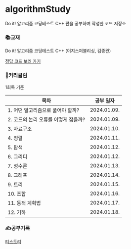 # algorithmStudy
Do it! 알고리즘 코딩테스트 C++ 편을 공부하며 작성한 코드 저장소

### 📚교재
Do it! 알고리즘 코딩테스트 C++ (이지스퍼블리싱, 김종관)

[정답 코드 보러 가기](https://github.com/doitcodingtest/C)

### 💪커리큘럼
1회독 기준

|목차|공부 일자|
|------|---|
|1. 어떤 알고리즘으로 풀어야 할까?|2024.01.09.|
|2. 코드의 논리 오류를 어떻게 잡을까?|2024.01.09.|
|3. 자료구조|2024.01.10.|
|4. 정렬|2024.01.11.|
|5. 탐색|2024.01.12.|
|6. 그리디|2024.01.12.|
|7. 정수론|2024.01.13.|
|8. 그래프|2024.01.14.|
|9. 트리|2024.01.15.|
|10. 조합|2024.01.16.|
|11. 동적 계획법|2024.01.17.|
|12. 기하|2024.01.18.|

### ✍️공부기록
[티스토리](https://0yeonjae2.tistory.com/category/%EB%8F%85%ED%95%99/%EC%95%8C%EA%B3%A0%EB%A6%AC%EC%A6%98%20%EC%BD%94%EB%94%A9%20%ED%85%8C%EC%8A%A4%ED%8A%B8%20%28c%2B%2B%29)
